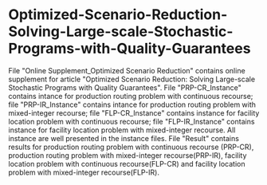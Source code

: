 # Optimized-Scenario-Reduction-Solving-Large-scale-Stochastic-Programs-with-Quality-Guarantees
File "Online Supplement_Optimized Scenario Reduction" contains online supplement for article "Optimized Scenario Reduction: Solving Large-scale Stochastic Programs with Quality Guarantees". File "PRP-CR_Instance" contains intance for production routing problem with continuous recourse; file "PRP-IR_Instance" contains intance for  production routing problem with mixed-integer recourse; file "FLP-CR_Instance" contains instance for facility location problem with continuous recourse; file "FLP-IR_Instance" contains instance for facility location problem with mixed-integer recourse. All instance are well presented in the instance files. File "Result" contains results for production routing problem with continuous recourse (PRP-CR), production routing problem with mixed-integer recourse(PRP-IR), facility location problem with continuous recourse(FLP-CR) and facility location problem with mixed-integer recourse(FLP-IR). 

